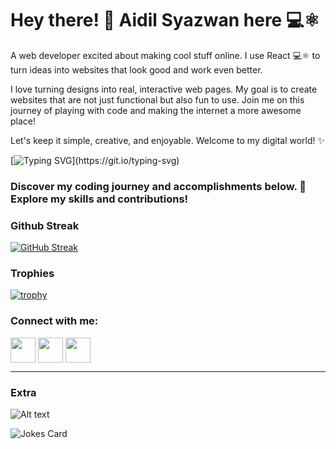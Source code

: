 <h1>Hey there! 👋 Aidil Syazwan here 💻⚛️</h1>

<p>A web developer excited about making cool stuff online. I use React 💻⚛️ to turn ideas into websites that look good and work even better.

I love turning designs into real, interactive web pages. My goal is to create websites that are not just functional but also fun to use. Join me on this journey of playing with code and making the internet a more awesome place!

Let's keep it simple, creative, and enjoyable. Welcome to my digital world! ✨</p>

[![Typing SVG](https://readme-typing-svg.herokuapp.com?font=Fira+Code&pause=1000&random=false&width=450&lines=Next.js+and+React%3A+Crafting+web+magic.;React+Native%2C+Flutter%3A+Mobile+marvels.;PostgreSQL%2C+Python%3A+Data-driven+brilliance.;WebSockets%2C+MQTT%3A+Real-time+wonders.;Figma%2C+Adobe+XD%3A+Design+to+dazzle.;Node.js%2C+TypeScript%3A+Coding+synergy.;Code+with+passion%2C+purpose%2C+precision.;PostgreSQL%3A+Data+integrity%2C+performance.;Flutter%2C+React+Native%3A+Cross-platform+finesse.;Node.js%2C+MQTT%3A+Real-time+connections.)](https://git.io/typing-svg)

<h3>Discover my coding journey and accomplishments below. 🌟 Explore my skills and contributions!</h3>

<h3>Github Streak</h3>

[![GitHub Streak](https://github-readme-streak-stats.herokuapp.com/?user=DenverCoder1)](https://git.io/streak-stats)

<h3>Trophies</h3>

[![trophy](https://github-profile-trophy.vercel.app/?username=th3ygen&rank=SECRET,SSS,SS,S,AAA,AA,A&margin-w=15&margin-h=15A)](https://github.com/ryo-ma/github-profile-trophy)

<h3 align="left">Connect with me:</h3>


<p align="left">
<a href="https://twitter.com/aideal_syaz" target="blank"><img align="center" src="https://cdn-icons-png.flaticon.com/512/3670/3670151.png" alt="" height="40" width="40" /></a>
<a href="https://www.linkedin.com/in/muhd-aidil-syazwan-hamdan-461210149/" target="blank"><img align="center" src="https://cdn1.iconfinder.com/data/icons/logotypes/32/circle-linkedin-512.png" alt="" height="40" width="40" /></a>
<a href="https://www.instagram.com/aidil.syaz_" target="blank"><img align="center" src="https://cdn.icon-icons.com/icons2/1211/PNG/512/1491579602-yumminkysocialmedia36_83067.png" alt="" height="40" width="40" /></a>
</p>
<hr />
<h3>Extra</h3>

![Alt text](https://spotify-recently-played-readme.vercel.app/api?user=40hcuzb1trhgkhqkb8gq343ek&count=1)

![Jokes Card](https://readme-jokes.vercel.app/api)

<!--
**th3ygen/th3ygen** is a ✨ _special_ ✨ repository because its `README.md` (this file) appears on your GitHub profile.

Here are some ideas to get you started:

- 🔭 I’m currently working on ...
- 🌱 I’m currently learning ...
- 👯 I’m looking to collaborate on ...
- 🤔 I’m looking for help with ...
- 💬 Ask me about ...
- 📫 How to reach me: ...
- 😄 Pronouns: ...
- ⚡ Fun fact: ...
-->
